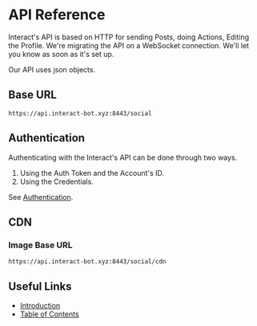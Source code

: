 # API Reference

Interact's API is based on HTTP for sending Posts, doing Actions, Editing the Profile. We're migrating the API on a WebSocket connection. We'll let you know as soon as it's set up.

Our API uses json objects.

## Base URL

```
https://api.interact-bot.xyz:8443/social
```

## Authentication

Authenticating with the Interact's API can be done through two ways.

1. Using the Auth Token and the Account's ID.
2. Using the Credentials.

See [Authentication](/docs/auth).

## CDN

### Image Base URL

```
https://api.interact-bot.xyz:8443/social/cdn
```

## Useful Links

- [Introduction](/docs/intro)
- [Table of Contents](/docs/table)
